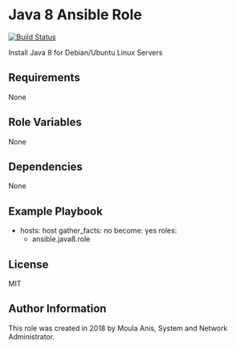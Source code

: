 # Java 8 Ansible Role

[![Build Status](https://travis-ci.org/anismoula/ansible.java8.role.svg?branch=master)](https://travis-ci.org/anismoula/ansible.java8.role)

Install Java 8 for Debian/Ubuntu Linux Servers

## Requirements


None

## Role Variables

None

## Dependencies

None

## Example Playbook

- hosts: host
  gather_facts: no
  become: yes
  roles:
   - ansible.java8.role

## License

MIT

## Author Information

This role was created in 2018 by Moula Anis, System and Network Administrator.
